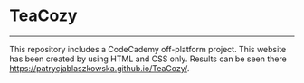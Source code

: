 # TeaCozy
__________
This repository includes a CodeCademy off-platform project. This website has been created by using HTML and CSS only. Results can be seen there https://patrycjablaszkowska.github.io/TeaCozy/. 
